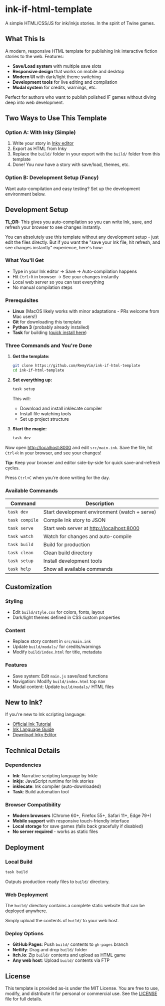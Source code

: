# ink-if-html-template
A simple HTML/CSS/JS for ink/inkjs stories.  In the spirit of Twine games.

## What This Is

A modern, responsive HTML template for publishing Ink interactive fiction stories to the web. Features:

- **Save/Load system** with multiple save slots
- **Responsive design** that works on mobile and desktop  
- **Modern UI** with dark/light theme switching
- **Development tools** for live editing and compilation
- **Modal system** for credits, warnings, etc.

Perfect for authors who want to publish polished IF games without diving deep into web development.

## Two Ways to Use This Template

### Option A: With Inky (Simple)
1. Write your story in [Inky editor](https://github.com/inkle/inky/releases)
2. Export as HTML from Inky
3. Replace the `build/` folder in your export with the `build/` folder from this template
4. Done! You now have a story with save/load, themes, etc.

### Option B: Development Setup (Fancy)
Want auto-compilation and easy testing? Set up the development environment below.

## Development Setup

**TL;DR:** This gives you auto-compilation so you can write Ink, save, and refresh your browser to see changes instantly.

You can absolutely use this template without any development setup - just edit the files directly. But if you want the "save your Ink file, hit refresh, and see changes instantly" experience, here's how:

### What You'll Get
- Type in your Ink editor → Save → Auto-compilation happens
- Hit `Ctrl+R` in browser → See your changes instantly
- Local web server so you can test everything
- No manual compilation steps

### Prerequisites


- **Linux** (MacOS likely works with minor adaptations - PRs welcome from Mac users!)
- **Git** for downloading this template
- **Python 3** (probably already installed)
- **Task** for building ([quick install here](https://taskfile.dev/installation/))

### Three Commands and You're Done

1. **Get the template:**

   ```bash
   git clone https://github.com/RemyVim/ink-if-html-template
   cd ink-if-html-template
   ```

2. **Set everything up:**

   ```bash
   task setup
   ```

   This will:
   - Download and install inklecate compiler
   - Install file watching tools
   - Set up project structure

3. **Start the magic:**

   ```bash
   task dev
   ```

Now open <http://localhost:8000> and edit `src/main.ink`. Save the file, hit `Ctrl+R` in your browser, and see your changes!

**Tip:** Keep your browser and editor side-by-side for quick save-and-refresh cycles.

Press `Ctrl+C` when you're done writing for the day.

### Available Commands

| Command | Description |
|---------|-------------|
| `task dev` | Start development environment (watch + serve) |
| `task compile` | Compile Ink story to JSON |
| `task serve` | Start web server at <http://localhost:8000> |
| `task watch` | Watch for changes and auto-compile |
| `task build` | Build for production |
| `task clean` | Clean build directory |
| `task setup` | Install development tools |
| `task help` | Show all available commands |

## Customization

### Styling
- Edit `build/style.css` for colors, fonts, layout
- Dark/light themes defined in CSS custom properties

### Content
- Replace story content in `src/main.ink`
- Update `build/modals/` for credits/warnings
- Modify `build/index.html` for title, metadata

### Features
- Save system: Edit `main.js` save/load functions
- Navigation: Modify `build/index.html` top nav
- Modal content: Update `build/modals/` HTML files

## New to Ink?

If you're new to Ink scripting language:
- [Official Ink Tutorial](https://www.inklestudios.com/ink/web-tutorial/)
- [Ink Language Guide](https://github.com/inkle/ink/blob/master/Documentation/WritingWithInk.md)
- [Download Inky Editor](https://github.com/inkle/inky/releases)


## Technical Details

### Dependencies

- **Ink**: Narrative scripting language by Inkle
- **inkjs**: JavaScript runtime for Ink stories
- **inklecate**: Ink compiler (auto-downloaded)
- **Task**: Build automation tool

### Browser Compatibility

- **Modern browsers** (Chrome 60+, Firefox 55+, Safari 11+, Edge 79+)
- **Mobile support** with responsive touch-friendly interface
- **Local storage** for save games (falls back gracefully if disabled)
- **No server required** - works as static files

## Deployment

### Local Build

```bash
task build
```

Outputs production-ready files to `build/` directory.

### Web Deployment

The `build/` directory contains a complete static website that can be deployed anywhere.

Simply upload the contents of `build/` to your web host.

### Deploy Options
- **GitHub Pages**: Push `build/` contents to `gh-pages` branch
- **Netlify**: Drag and drop `build/` folder 
- **itch.io**: Zip `build/` contents and upload as HTML game
- **Any web host**: Upload `build/` contents via FTP

## License

This template is provided as-is under the MIT License. You are free to use, modify, and distribute it for personal or commercial use. See the [LICENSE](LICENSE) file for full details.
